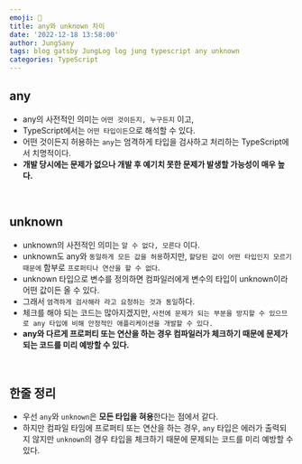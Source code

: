 ```yaml
---
emoji: 🐒
title: any와 unknown 차이
date: '2022-12-18 13:58:00'
author: JungSany
tags: blog gatsby JungLog log jung typescript any unknown
categories: TypeScript
---
```


## any

- any의 사전적인 의미는 `어떤 것이든지, 누구든지` 이고,
- TypeScript에서는 `어떤 타입이든`으로 해석할 수 있다.
- 어떤 것이든지 허용하는 `any`는 엄격하게 타입을 검사하고 처리하는 TypeScript에서 치명적이다.
- **개발 당시에는 문제가 없으나 개발 후 예기치 못한 문제가 발생할 가능성이 매우 높다.**

<br/>

## unknown

- unknown의 사전적인 의미는 `알 수 없다, 모른다` 이다.
- unknown도 any와 `동일하게 모든 값을 허용`하지만, `할당된 값이 어떤 타입인지 모르기 때문에` 함부로 `프로퍼티나 연산을 할 수 없다`.
- unknown 타입으로 변수를 정의하면 컴파일러에게 변수의 타입이 unknown이라 어떤 값이든 올 수 있다.
- 그래서 `엄격하게 검사해라 라고 요청하는 것과 동일`하다.
- 체크를 해야 되는 코드는 많아지겠지만, `사전에 문제가 되는 부분을 방지할 수 있으므로 any 타입에 비해 안정적인 애플리케이션을 개발할 수 있다.`
- **any와 다르게 프로퍼티 또는 연산을 하는 경우 컴파일러가 체크하기 때문에 문제가 되는 코드를 미리 예방할 수 있다.**

<br/>

## 한줄 정리

- 우선 `any`와 `unknown`은 **모든 타입을 혀용**한다는 점에서 같다.
- 하지만 컴파일 타임에 프로퍼티 또는 연산을 하는 경우, `any` 타입은 에러가 출력되지 않지만 `unknown`의 경우 타입을 체크하기 때문에 문제되는 코드를 미리 예방할 수 있다.

```toc

```
